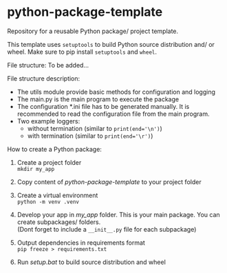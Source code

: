 # python-package-template
Repository for a reusable Python package/ project template. 

This template uses ```setuptools``` to build Python source distribution and/ or wheel. 
Make sure to pip install ```setuptools``` and ```wheel```.

File structure:
To be added...

File structure description:
- The utils module provide basic methods for configuration and logging 
- The main.py is the main program to execute the package
- The configuration *.ini file has to be generated manually. It is recommended to read the configuration file from the main program.
- Two example loggers: 
  - without termination (similar to ```print(end='\n')```)
  - with termination (similar to ```print(end='\r')```)

How to create a Python package:  
1. Create a project folder   
```mkdir my_app```

2. Copy content of *python-package-template* to your project folder  

3. Create a virtual environment   
```python -m venv .venv```

3. Develop your app in *my_app* folder. This is your main package. You can create subpackages/ folders.   
(Dont forget to include a ```__init__.py``` file for each subpackage) 

4. Output dependencies in requirements format  
```pip freeze > requirements.txt```

6. Run *setup.bat* to build source distribution and wheel   
